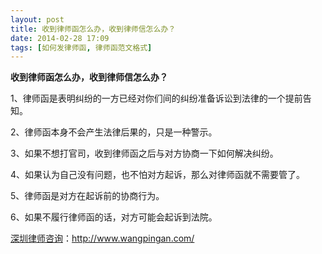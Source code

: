 ```yaml
---
layout: post
title: 收到律师函怎么办，收到律师信怎么办？
date: 2014-02-28 17:09
tags: [如何发律师函, 律师函范文格式]
---
```

<strong>收到律师函怎么办，收到律师信怎么办？</strong>

1、律师函是表明纠纷的一方已经对你们间的纠纷准备诉讼到法律的一个提前告知。

2、律师函本身不会产生法律后果的，只是一种警示。

3、如果不想打官司，收到律师函之后与对方协商一下如何解决纠纷。

4、如果认为自己没有问题，也不怕对方起诉，那么对律师函就不需要管了。

5、律师函是对方在起诉前的协商行为。

6、如果不履行律师函的话，对方可能会起诉到法院。

<a href="http://www.wangpingan.com/">深圳律师咨询</a>：<a href="http://www.wangpingan.com/">http://www.wangpingan.com/</a>

